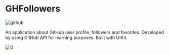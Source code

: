 # GHFollowers


![github](https://github.com/Salander7/Salander7/assets/136610570/42020d68-dc79-48b4-981e-ef4f02239d67)

An application about GitHub user profile, followers and favorites. Developed by using GitHub API for learning purposes. Built with UIKit.

![0](https://github.com/DDilbilir0700/GHFollowers/assets/136610570/91d922d4-9463-477e-a747-663e3e33c727)
